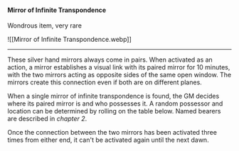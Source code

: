 #### Mirror of Infinite Transpondence

Wondrous item, very rare

![[Mirror of Infinite Transpondence.webp]]

---

These silver hand mirrors always come in pairs. When activated as an action, a mirror establishes a visual link with its paired mirror for 10 minutes, with the two mirrors acting as opposite sides of the same open window. The mirrors create this connection even if both are on different planes.

When a single mirror of infinite transpondence is found, the GM decides where its paired mirror is and who possesses it. A random possessor and location can be determined by rolling on the table below. Named bearers are described in *chapter 2*.

Once the connection between the two mirrors has been activated three times from either end, it can't be activated again until the next dawn.

#